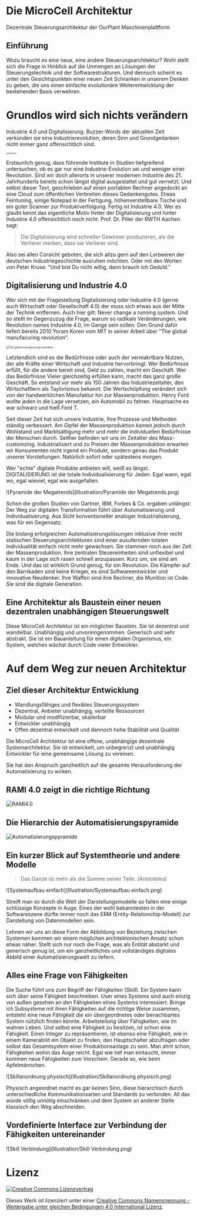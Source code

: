# Die MicroCell Architektur
Dezentrale Steuerungsarchitektur der OurPlant Maschinenplattform

## Einführung

Wozu braucht es eine neue, eine andere Steuerungsarchitektur? Wohl stellt sich die Frage in Hinblick auf die Unmengen an Lösungen der Steuerungstechnik und der Softwarestrukturen. Und dennoch scheint es unter den Gesichtspunkten einer neuen Zeit Schranken in unserem Denken zu geben, die uns einen einfache evolutionäre Weiterentwicklung der bestehenden Basis verwehren.

# Grundlos wird sich nichts verändern

Industrie 4.0 und Digitalisierung. Buzzer-Words der aktuellen Zeit verkünden sie eine Industrierevolution, deren Sinn und Grundgedanken nicht immer ganz offensichtlich sind. 

<img src="Illustration/Revolution.png" alt="Revolution" style="zoom: 33%;" />

Erstaunlich genug, dass führende Institute in Studien tiefgreifend untersuchen, ob es gar nur eine Industrie-Evolution sei und weniger einer Revolution. Sind wir doch allerorts in unserer modernen Industrie des 21. Jahrhunderts bereits schon längst digital ausgestattet und gut vernetzt. Und selbst dieser Text, geschrieben auf einen portablen Rechner angedockt an eine Cloud zum öffentlichen Verbreiten dieses Gedankengutes. Etwas Feintuning, einige Notepad in der Fertigung, höhenverstellbare Tische und ein guter Scanner zur Produktverfolgung. Fertig ist Industrie 4.0. Wer es glaubt kennt das eigentliche Motiv hinter der Digitalisierung und hinter Industrie 4.0 offensichtlich noch nicht. Prof. Dr. Piller der RWTH Aachen sagt:

> Die Digitalisierung wird schneller Gewinner produzieren, als die Verlierer merken, dass sie Verlierer sind.

Also sei allen Corsicht geboten, die sich allzu gern auf den Lorbeeren der deutschen Industriegeschichte ausruhen möchten. Oder mit den Worten von Peter Kruse: "Und bist Du nicht willig, dann brauch ich Geduld."

## Digitalisierung und Industrie 4.0

Wer sich mit der Fragestellung Digitalisierung oder Industrie 4.0 (gerne auch Wirtschaft oder Gesellschaft 4.0) der muss sich etwas aus der Mitte der Technik entfernen. Auch hier gilt: Never change a running system. Und so stellt im Gegenzuzug die Frage, warum so radikale Veränderungen, wie Revolution names Industrie 4.0, im Gange sein sollen. Den Grund dafür liefert bereits 2010 Yoram Koren vom MIT in seiner Arbeit über "The global manufacuring revolution". 

<img src="Illustration/The global manufacturing revolution.png" alt="The global manufacturing revolution" style="zoom:50%;" />

Letztendlich sind es die Bedürfnisse oder auch der vermakrtbare Nutzen, der alle Kräfte einer Wirtschaft und Industrie hervorbringt. Wer Bedürfnisse erfüllt, für die andere bereit sind, Geld zu zahlen, macht ein Geschäft. Wer das Bedürfnisse Vieler gleichzeitig erfüllen kann, macht das ganz große Geschäft. So entstand vor mehr als 150 Jahren das Industriezeitalter, den Wirtschaftlern als Taylorismus bekannt. Die Wertschöpfung verändert sich von der handwerklichen Manufaktur hin zur Massenproduktion. Henry Ford wollte jeden in die Lage versetzen, ein Automobil zu fahren. Hauptsache es war schwarz und hieß Ford T.

Seit dieser Zeit hat sich unsere Industrie, Ihre Prozesse und Methoden ständig verbessert. Am Gipfel der Massenproduktion kamen jedoch durch Wohlstand und Marktsättigung mehr und mehr die individuellen Bedürfnisse der Menschen durch. Seither befinden wir uns im Zeitalter des Mass-customzing. Industrialisiert und zu Preisen der Massenproduktion erwarten wir Konsumenten nicht irgend ein Produkt, sondern genau das Produkt unserer Vorstellungen. Natürlich sofort oder spätestens morgen.

Wer "echte" digitale Produkte anbieten will, weiß es längst. DIGITALISIERUNG ist die totale Individualisierung für Jeden. Egal wann, egal wo, egal wieviel, egal wie ausgefallen.

![Pyramide der Megatrends](Illustration/Pyramide der Megatrends.png)

Schon die großen Studien von Gartner, IBM, Forbes & Co. ergaben unlängst: Der Weg zur digitalen Transformation führt über Automatisierung und Individualisierung. Aus Sicht konventioneller analoger Industrialisierung, was für ein Gegensatz.

Die bislang erfolgreichen Automatisierungslösungen inklusive ihrer recht statischen Steuerungsarchitekturen sind einer ausufernden totalen Individualität einfach nicht mehr gewachsen. Sie stammen noch aus der Zeit der Massenproduktion. Ihre zentralen Steuereinheiten sind unflexibel und kaum in der Lage sich rasen schnell anzupassen. Kurz um, sie sind am Ende. Und das ist wirklich Grund genug, für ein Revolution. Die Kämpfer auf den Barrikaden sind keine Krieger, es sind Softwareentwickler und innovative Neudenker. Ihre Waffen sind ihre Rechner, die Munition ist Code. Sie sind die digitale Generation.

## Eine Architektur als Baustein einer neuen dezentralen unabhängigen Steuerungswelt

Diese MicroCell Architektur ist ein möglicher Baustein. Sie ist dezentral und wandelbar. Unabhängig und unvoreingenommen. Generisch und sehr abstrakt. Sie ist ein Bauanleitung für einen digitalen Organismus, ein System, welches wächst durch Code vieler Entwickler.

# Auf dem Weg zur neuen Architektur

## Ziel dieser Architektur Entwicklung

+ Wandlungsfähiges und flexibles Steuerungssystem
+ Dezentral, Anbieter unabhängig, verteilte Ressourcen
+ Modular und modifizierbar, skalierbar
+ Entwickler unabhängig
+ Offen dezentral entwickelt und dennoch hohe Stabilität und Qualität

Die MicroCell Architektur ist eine offene, unabhängige dezentrale Systemarchitektur. Sie ist entwickelt, um unbegrenzt und unabhängig Entwickler für eine gemeinsame Lösung zu vereinen. 

Sie hat den Anspruch ganzheitlich auf die gesamte Herausforderung der Automatisierung zu wirken.

## RAMI 4.0 zeigt in die richtige Richtung

![RAMI4.0](Illustration/RAMI4.0.png)

## Die Hierarchie der Automatisierungspyramide

![Automatisierungspyramide](Illustration/Automatisierungspyramide.png)

## Ein kurzer Blick auf Systemtheorie und andere Modelle



> Das Ganze ist mehr als die Summe seiner Teile. *(Aristoteles)*

![Systemaufbau einfach](Illustration/Systemaufbau einfach.png)

Streift man so durch die Welt der Darstellungsmodelle so fallen eine einige schlüssige Konzepte in Auge. Eines der wohl bekanntesten in der Softwareszene dürfte immer noch das ERM (Entity-Relationchip-Modell) zur Darstellung von Datenmodellen sein.

Lehnen wir uns an diese Form der Abbildung von Beziehung zwischen Systemen kommen wir einem möglichen architektonischen Ansatz schon etwas näher. Stellt sich nur noch die Frage, was als Entität abstarkt und generisch genug ist, um ein ganzheitliches und vollständiges digitales Abbild einer Automatisierungswelt zu liefern.

## Alles eine Frage von Fähigkeiten

Die Suche führt uns zum Begriff der Fähigkeiten (Skill). Ein System kann sich über seine Fähigkeit beschreiben. User eines Systems sind auch einzig von außen gesehen an den Fähigkeiten eines Systems interessiert. Bringe ich Subsysteme mit ihren Fähigkeiten auf die richtige Weise zusammen, entsteht eine neue Fähigkeit die ein übergeordnetes oder benachbartes System nützlich finden könnte. Arbeitsteilung über Fähigkeiten, wie im wahren Leben. Und selbst eine Fähigkeit zu besitzen, ist schon eine Fähigkeit. Einen Integer zu repräsentieren, ist ebenso eine Fähigkeit, wie in einem Kamerabild ein Objekt zu finden, den Hauptschalter abzufragen oder selbst das Gesamtsystem einer Produktionsanlage zu sein. Man ahnt schon, Fähigkeiten wohin das Auge reicht. Egal wie tief man eintaucht, immer kommen neue Fähigkeiten zum Vorschein. Gerade so, wie beim Apfelmännchen.

![Skillanordnung physisch](Illustration/Skillanordnung physisch.png)

Physisch angeordnet macht es gar keinen Sinn, diese hierarchisch durch unterschiedliche Kommunikationsarten und Standards zu verbinden. All das würde völlig unnötig einschränken und dem System an anderer Stelle klassisch den Weg abschneiden. 

## Vordefinierte Interface zur Verbindung der Fähigkeiten untereinander

![Skill Verbindung](Illustration/Skill Verbindung.png)







# Lizenz

<a rel="license" href="http://creativecommons.org/licenses/by-sa/4.0/"><img alt="Creative Commons Lizenzvertrag" style="border-width:0" src="https://i.creativecommons.org/l/by-sa/4.0/88x31.png" /></a>

Dieses Werk ist lizenziert unter einer <a rel="license" href="http://creativecommons.org/licenses/by-sa/4.0/">Creative Commons Namensnennung - Weitergabe unter gleichen Bedingungen 4.0 International Lizenz</a>.